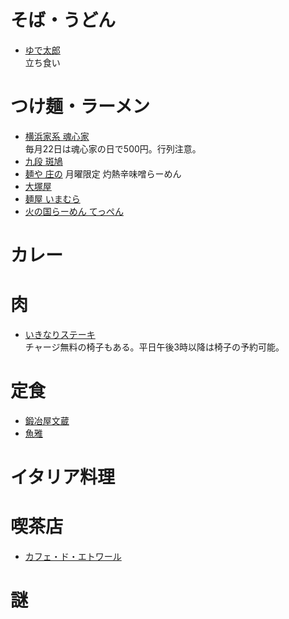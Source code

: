 # そば・うどん

+ [ゆで太郎](https://tabelog.com/tokyo/A1308/A130803/13006289/)  
立ち食い

# つけ麺・ラーメン

+ [横浜家系 魂心家](https://tabelog.com/tokyo/A1309/A130904/13164582/)  
毎月22日は魂心家の日で500円。行列注意。
+ [九段 斑鳩](https://ramendb.supleks.jp/s/89589.html)
+ [麺や 庄の](https://ramendb.supleks.jp/s/4391.html)
月曜限定 灼熱辛味噌らーめん
+ [大塚屋](https://ramendb.supleks.jp/s/86118.html)
+ [麺屋 いまむら](https://ramendb.supleks.jp/s/76527.html)
+ [火の国らーめん てっぺん](https://ramendb.supleks.jp/s/11334.html)

# カレー

# 肉

+ [いきなりステーキ](http://ikinaristeak.com/shopinfo/ichigaya/)  
チャージ無料の椅子もある。平日午後3時以降は椅子の予約可能。

# 定食

+ [鍛冶屋文蔵](https://tabelog.com/tokyo/A1309/A130904/13129487/)
+ [魚雅](https://tabelog.com/tokyo/A1309/A130904/13181559/)

# イタリア料理

# 喫茶店

+ [カフェ・ド・エトワール](https://tabelog.com/tokyo/A1309/A130904/13050599/)

# 謎
